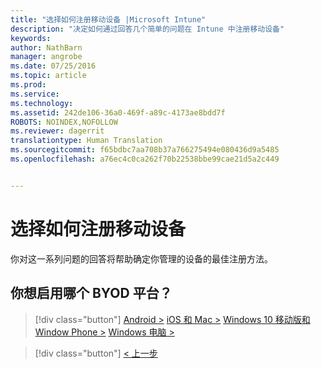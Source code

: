 ```yaml
---
title: "选择如何注册移动设备 |Microsoft Intune"
description: "决定如何通过回答几个简单的问题在 Intune 中注册移动设备"
keywords: 
author: NathBarn
manager: angrobe
ms.date: 07/25/2016
ms.topic: article
ms.prod: 
ms.service: 
ms.technology: 
ms.assetid: 242de106-36a0-469f-a89c-4173ae8bdd7f
ROBOTS: NOINDEX,NOFOLLOW
ms.reviewer: dagerrit
translationtype: Human Translation
ms.sourcegitcommit: f65bdbc7aa708b37a766275494e080436d9a5485
ms.openlocfilehash: a76ec4c0ca262f70b22538bbe99cae21d5a2c449


---
```

# 选择如何注册移动设备

你对这一系列问题的回答将帮助确定你管理的设备的最佳注册方法。

## **你想启用哪个 BYOD 平台？**

> [!div class="button"]
[Android >](/intune/deploy-use/set-up-android-management-with-microsoft-intune) [iOS 和 Mac >](/intune/deploy-use/set-up-ios-and-mac-management-with-microsoft-intune) [Windows 10 移动版和 Window Phone >](/intune/deploy-use/set-up-windows-phone-management-with-microsoft-intune) [Windows 电脑 >](/intune/deploy-use/set-up-windows-device-management-with-microsoft-intune)

> [!div class="button"]
[< 上一步](choose-how-to-enroll-devices1.md)



<!--HONumber=Aug16_HO3-->


